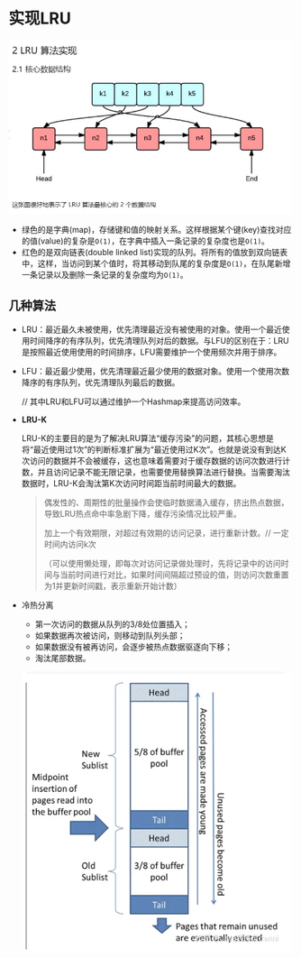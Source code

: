 # 实现LRU

![image-20240314220334467](assets/image-20240314220334467.png)

- 绿色的是字典(map)，存储键和值的映射关系。这样根据某个键(key)查找对应的值(value)的复杂是`O(1)`，在字典中插入一条记录的复杂度也是`O(1)`。
- 红色的是双向链表(double linked list)实现的队列。将所有的值放到双向链表中，这样，当访问到某个值时，将其移动到队尾的复杂度是`O(1)`，在队尾新增一条记录以及删除一条记录的复杂度均为`O(1)`。



## 几种算法

- LRU：最近最久未被使用，优先清理最近没有被使用的对象。使用一个最近使用时间降序的有序队列，优先清理队列对后的数据。与LFU的区别在于：LRU是按照最近使用使用的时间排序，LFU需要维护一个使用频次并用于排序。

- LFU：最近最少使用，优先清理最近最少使用的数据对象。使用一个使用次数降序的有序队列，优先清理队列最后的数据。

  // 其中LRU和LFU可以通过维护一个Hashmap来提高访问效率。

- **LRU-K**

  LRU-K的主要目的是为了解决LRU算法“缓存污染”的问题，其核心思想是将“最近使用过1次”的判断标准扩展为“最近使用过K次”。也就是说没有到达K次访问的数据并不会被缓存，这也意味着需要对于缓存数据的访问次数进行计数，并且访问记录不能无限记录，也需要使用替换算法进行替换。当需要淘汰数据时，LRU-K会淘汰第K次访问时间距当前时间最大的数据。

  > 偶发性的、周期性的批量操作会使临时数据涌入缓存，挤出热点数据，导致LRU热点命中率急剧下降，缓存污染情况比较严重。
  >
  > 加上一个有效期限，对超过有效期的访问记录，进行重新计数。// 一定时间内访问k次
  >
  > （可以使用懒处理，即每次对访问记录做处理时，先将记录中的访问时间与当前时间进行对比，如果时间间隔超过预设的值，则访问次数重置为1并更新时间戳，表示重新开始计数）

- 冷热分离

  - 第一次访问的数据从队列的3/8处位置插入；
  - 如果数据再次被访问，则移动到队列头部；
  - 如果数据没有被再访问，会逐步被热点数据驱逐向下移；
  - 淘汰尾部数据。

  ![image-20240314231209137](assets/image-20240314231209137.png)

